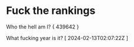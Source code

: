 # Fuck the rankings

Who the hell am I?
{ 439642 }

What fucking year is it?
[ 2024-02-13T02:07:22Z ]

